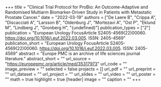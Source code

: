 +++
title = "Clinical Trial Protocol for ProBio: An Outcome-Adaptive and Randomised Multiarm Biomarker-Driven Study in Patients with Metastatic Prostate Cancer."
date = "2022-03-19"
authors = ["De Laere B", "Crippa A", "Discacciati A", "Larsson B", "Oldenburg J", "Mortezavi A", "Ost P", "Eklund M", "Lindberg J", "Gronberg H", "{undefined}"]
publication_types = ["2"]
publication = "European Urology FocusArticle  S2405-4569(22)00060. https://doi.org/10.1016/j.euf.2022.03.005. ISSN: 2405-4569"
publication_short = "European Urology FocusArticle  S2405-4569(22)00060. https://doi.org/10.1016/j.euf.2022.03.005. ISSN: 2405-4569"
abstract = "Europe PMC is an archive of life sciences journal literature."
abstract_short = ""
url_source = "https://europepmc.org/article/med/35317973"
url_code = ""
image_preview = ""
selected = false
projects = []
url_pdf = ""
url_preprint = ""
url_dataset = ""
url_project = ""
url_slides = ""
url_video = ""
url_poster = ""
math = true
highlight = true
[header]
image = ""
caption = ""
+++
